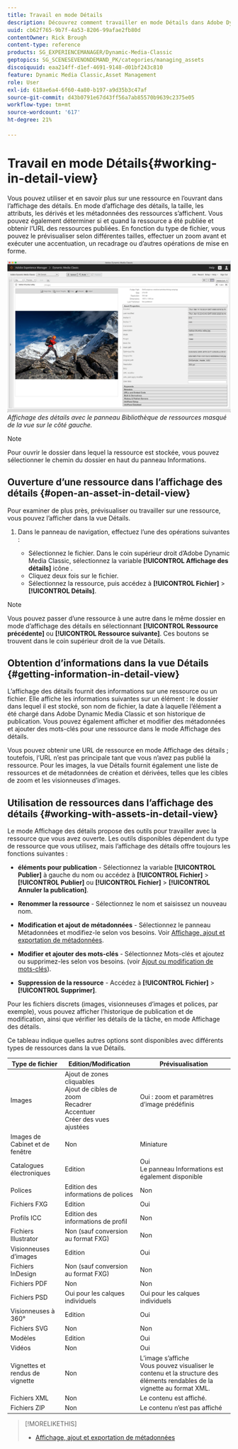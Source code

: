 ```yaml
---
title: Travail en mode Détails
description: Découvrez comment travailler en mode Détails dans Adobe Dynamic Media Classic.
uuid: cb62f765-9b7f-4a53-8206-99afae2fb80d
contentOwner: Rick Brough
content-type: reference
products: SG_EXPERIENCEMANAGER/Dynamic-Media-Classic
geptopics: SG_SCENESEVENONDEMAND_PK/categories/managing_assets
discoiquuid: eaa214ff-d1ef-4691-9148-d01bf243c810
feature: Dynamic Media Classic,Asset Management
role: User
exl-id: 618ae6a4-6f60-4a80-b197-a9d35b3c47af
source-git-commit: d43b0791e67d43ff56a7ab85570b9639c2375e05
workflow-type: tm+mt
source-wordcount: '617'
ht-degree: 21%

---
```


# Travail en mode Détails{#working-in-detail-view}

Vous pouvez utiliser et en savoir plus sur une ressource en l’ouvrant dans l’affichage des détails. En mode d’affichage des détails, la taille, les attributs, les dérivés et les métadonnées des ressources s’affichent. Vous pouvez également déterminer si et quand la ressource a été publiée et obtenir l’URL des ressources publiées. En fonction du type de fichier, vous pouvez le prévisualiser selon différentes tailles, effectuer un zoom avant et exécuter une accentuation, un recadrage ou d’autres opérations de mise en forme.

<!-- 

Comment Type: remark
Last Modified By: Rick Brough (rbrough@adobe.com)
Last Modified Date: 2018-06-14T13:52:46.623-0400

<p>as_detail_view_popup.png found in Downloads on local in folder "scene7-images"</p>

 -->

![Affichage des détails](/help/assets/image_0.img.png)
*Affichage des détails avec le panneau Bibliothèque de ressources masqué de la vue sur le côté gauche.*

>[!NOTE]
>
>Pour ouvrir le dossier dans lequel la ressource est stockée, vous pouvez sélectionner le chemin du dossier en haut du panneau Informations.

## Ouverture d’une ressource dans l’affichage des détails {#open-an-asset-in-detail-view}

Pour examiner de plus près, prévisualiser ou travailler sur une ressource, vous pouvez l’afficher dans la vue Détails.

1. Dans le panneau de navigation, effectuez l’une des opérations suivantes :

   * Sélectionnez le fichier. Dans le coin supérieur droit d’Adobe Dynamic Media Classic, sélectionnez la variable **[!UICONTROL Affichage des détails]** icône .
   * Cliquez deux fois sur le fichier.
   * Sélectionnez la ressource, puis accédez à **[!UICONTROL Fichier]** > **[!UICONTROL Détails]**.

>[!NOTE]
>
>Vous pouvez passer d’une ressource à une autre dans le même dossier en mode d’affichage des détails en sélectionnant **[!UICONTROL Ressource précédente]** ou **[!UICONTROL Ressource suivante]**. Ces boutons se trouvent dans le coin supérieur droit de la vue Détails.

## Obtention d’informations dans la vue Détails {#getting-information-in-detail-view}

L’affichage des détails fournit des informations sur une ressource ou un fichier. Elle affiche les informations suivantes sur un élément : le dossier dans lequel il est stocké, son nom de fichier, la date à laquelle l’élément a été chargé dans Adobe Dynamic Media Classic et son historique de publication. Vous pouvez également afficher et modifier des métadonnées et ajouter des mots-clés pour une ressource dans le mode Affichage des détails.

Vous pouvez obtenir une URL de ressource en mode Affichage des détails ; toutefois, l’URL n’est pas principale tant que vous n’avez pas publié la ressource. Pour les images, la vue Détails fournit également une liste de ressources et de métadonnées de création et dérivées, telles que les cibles de zoom et les visionneuses d’images.

## Utilisation de ressources dans l’affichage des détails {#working-with-assets-in-detail-view}

Le mode Affichage des détails propose des outils pour travailler avec la ressource que vous avez ouverte. Les outils disponibles dépendent du type de ressource que vous utilisez, mais l’affichage des détails offre toujours les fonctions suivantes :

* **éléments pour publication** - Sélectionnez la variable **[!UICONTROL Publier]** à gauche du nom ou accédez à **[!UICONTROL Fichier]** > **[!UICONTROL Publier]** ou **[!UICONTROL Fichier]** > **[!UICONTROL Annuler la publication]**.

* **Renommer la ressource** - Sélectionnez le nom et saisissez un nouveau nom.

* **Modification et ajout de métadonnées** - Sélectionnez le panneau Métadonnées et modifiez-le selon vos besoins. Voir [Affichage, ajout et exportation de métadonnées](/help/viewing-adding-exporting-metadata.md).

* **Modifier et ajouter des mots-clés** - Sélectionnez Mots-clés et ajoutez ou supprimez-les selon vos besoins. (voir [Ajout ou modification de mots-clés](/help/viewing-adding-exporting-metadata.md)).

* **Suppression de la ressource** - Accédez à **[!UICONTROL Fichier]** > **[!UICONTROL Supprimer]**.

Pour les fichiers discrets (images, visionneuses d’images et polices, par exemple), vous pouvez afficher l’historique de publication et de modification, ainsi que vérifier les détails de la tâche, en mode Affichage des détails.

Ce tableau indique quelles autres options sont disponibles avec différents types de ressources dans la vue Détails.

| Type de fichier | Edition/Modification | Prévisualisation |
| --- | --- | --- |
| Images | Ajout de zones cliquables<br>Ajout de cibles de zoom<br>Recadrer<br>Accentuer<br>Créer des vues ajustées | Oui : zoom et paramètres d’image prédéfinis |
| Images de Cabinet et de fenêtre | Non | Miniature |
| Catalogues électroniques | Edition | Oui<br>Le panneau Informations est également disponible |
| Polices | Edition des informations de polices | Non |
| Fichiers FXG | Edition | Oui |
| Profils ICC | Edition des informations de profil | Non |
| Fichiers Illustrator | Non (sauf conversion au format FXG) | Non |
| Visionneuses d’images | Edition | Oui |
| Fichiers InDesign | Non (sauf conversion au format FXG) | Non |
| Fichiers PDF | Non | Non |
| Fichiers PSD | Oui pour les calques individuels | Oui pour les calques individuels |
| Visionneuses à 360° | Edition | Oui |
| Fichiers SVG | Non | Non |
| Modèles | Edition | Oui |
| Vidéos | Non | Oui |
| Vignettes et rendus de vignette | Non | L’image s’affiche<br>Vous pouvez visualiser le contenu et la structure des éléments rendables de la vignette au format XML. |
| Fichiers XML | Non | Le contenu est affiché. |
| Fichiers ZIP | Non | Le contenu n’est pas affiché |

>[!MORELIKETHIS]
>
>* [Affichage, ajout et exportation de métadonnées](viewing-adding-exporting-metadata.md#viewing_adding_and_exporting_metadata)

